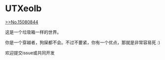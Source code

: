 # UTXeolb

[>>No.15080844](https://adnmb.com/t/15080844)

这是一个垃圾箱一样的世界。

你是一个穿越者，狗屎都不会。不过不要紧，你有一个优点，那就是非常容易死 :)

欢迎提交issue或共同开发